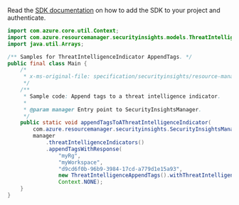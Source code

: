 Read the [SDK documentation](https://github.com/Azure/azure-sdk-for-java/blob/azure-resourcemanager-securityinsights_1.0.0-beta.2/sdk/securityinsights/azure-resourcemanager-securityinsights/README.md) on how to add the SDK to your project and authenticate.

```java
import com.azure.core.util.Context;
import com.azure.resourcemanager.securityinsights.models.ThreatIntelligenceAppendTags;
import java.util.Arrays;

/** Samples for ThreatIntelligenceIndicator AppendTags. */
public final class Main {
    /*
     * x-ms-original-file: specification/securityinsights/resource-manager/Microsoft.SecurityInsights/preview/2022-01-01-preview/examples/threatintelligence/AppendTagsThreatIntelligence.json
     */
    /**
     * Sample code: Append tags to a threat intelligence indicator.
     *
     * @param manager Entry point to SecurityInsightsManager.
     */
    public static void appendTagsToAThreatIntelligenceIndicator(
        com.azure.resourcemanager.securityinsights.SecurityInsightsManager manager) {
        manager
            .threatIntelligenceIndicators()
            .appendTagsWithResponse(
                "myRg",
                "myWorkspace",
                "d9cd6f0b-96b9-3984-17cd-a779d1e15a93",
                new ThreatIntelligenceAppendTags().withThreatIntelligenceTags(Arrays.asList("tag1", "tag2")),
                Context.NONE);
    }
}
```
